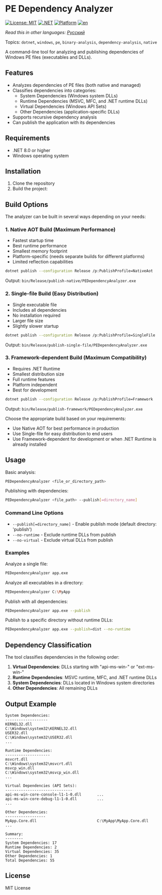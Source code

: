 # PE Dependency Analyzer

[![License: MIT](https://img.shields.io/badge/License-MIT-yellow.svg)](https://opensource.org/licenses/MIT)
[![.NET](https://img.shields.io/badge/.NET-8.0-blue.svg)](https://dotnet.microsoft.com/download/dotnet/8.0)
[![Platform](https://img.shields.io/badge/platform-windows-lightgrey.svg)](https://github.com/yourusername/PEDependencyAnalyzer)
[![en](https://img.shields.io/badge/lang-en-green.svg)](https://github.com/yourusername/PEDependencyAnalyzer/blob/main/README.md)

*Read this in other languages: [Русский](README.ru.md)*

Topics: `dotnet`, `windows`, `pe`, `binary-analysis`, `dependency-analysis`, `native`

A command-line tool for analyzing and publishing dependencies of Windows PE files (executables and DLLs).

## Features

- Analyzes dependencies of PE files (both native and managed)
- Classifies dependencies into categories:
  - System Dependencies (Windows system DLLs)
  - Runtime Dependencies (MSVC, MFC, and .NET runtime DLLs)
  - Virtual Dependencies (Windows API Sets)
  - Other Dependencies (application-specific DLLs)
- Supports recursive dependency analysis
- Can publish the application with its dependencies

## Requirements

- .NET 8.0 or higher
- Windows operating system

## Installation

1. Clone the repository
2. Build the project:

## Build Options

The analyzer can be built in several ways depending on your needs:

### 1. Native AOT Build (Maximum Performance)
- Fastest startup time
- Best runtime performance
- Smallest memory footprint
- Platform-specific (needs separate builds for different platforms)
- Limited reflection capabilities
```bash
dotnet publish --configuration Release /p:PublishProfile=NativeAot
```
Output: `bin/Release/publish-native/PEDependencyAnalyzer.exe`

### 2. Single-file Build (Easy Distribution)
- Single executable file
- Includes all dependencies
- No installation required
- Larger file size
- Slightly slower startup
```bash
dotnet publish --configuration Release /p:PublishProfile=SingleFile
```
Output: `bin/Release/publish-single-file/PEDependencyAnalyzer.exe`

### 3. Framework-dependent Build (Maximum Compatibility)
- Requires .NET Runtime
- Smallest distribution size
- Full runtime features
- Platform independent
- Best for development
```bash
dotnet publish --configuration Release /p:PublishProfile=Framework
```
Output: `bin/Release/publish-framework/PEDependencyAnalyzer.exe`

Choose the appropriate build based on your requirements:
- Use Native AOT for best performance in production
- Use Single-file for easy distribution to end users
- Use Framework-dependent for development or when .NET Runtime is already installed

## Usage

Basic analysis:
```bash
PEDependencyAnalyzer <file_or_directory_path>
```

Publishing with dependencies:
```bash
PEDependencyAnalyzer <file_path> --publish[=directory_name]
```

### Command Line Options

- `--publish[=directory_name]` - Enable publish mode (default directory: 'publish')
- `--no-runtime` - Exclude runtime DLLs from publish
- `--no-virtual` - Exclude virtual DLLs from publish

### Examples

Analyze a single file:
```bash
PEDependencyAnalyzer app.exe
```

Analyze all executables in a directory:
```bash
PEDependencyAnalyzer C:\MyApp
```

Publish with all dependencies:
```bash
PEDependencyAnalyzer app.exe --publish
```

Publish to a specific directory without runtime DLLs:
```bash
PEDependencyAnalyzer app.exe --publish=dist --no-runtime
```

## Dependency Classification

The tool classifies dependencies in the following order:

1. **Virtual Dependencies**: DLLs starting with "api-ms-win-" or "ext-ms-win-"
2. **Runtime Dependencies**: MSVC runtime, MFC, and .NET runtime DLLs
3. **System Dependencies**: DLLs located in Windows system directories
4. **Other Dependencies**: All remaining DLLs

## Output Example

```
System Dependencies:
-------------------
KERNEL32.dll                             C:\Windows\system32\KERNEL32.dll
USER32.dll                               C:\Windows\system32\USER32.dll
...

Runtime Dependencies:
--------------------
msvcrt.dll                               C:\Windows\system32\msvcrt.dll
msvcp_win.dll                            C:\Windows\system32\msvcp_win.dll
...

Virtual Dependencies (API Sets):
------------------------------
api-ms-win-core-console-l1-1-0.dll       ...
api-ms-win-core-debug-l1-1-0.dll         ...
...

Other Dependencies:
------------------
MyApp.Core.dll                           C:\MyApp\MyApp.Core.dll
...

Summary:
--------
System Dependencies: 17
Runtime Dependencies: 2
Virtual Dependencies: 35
Other Dependencies: 1
Total Dependencies: 55
```

## License

MIT License
